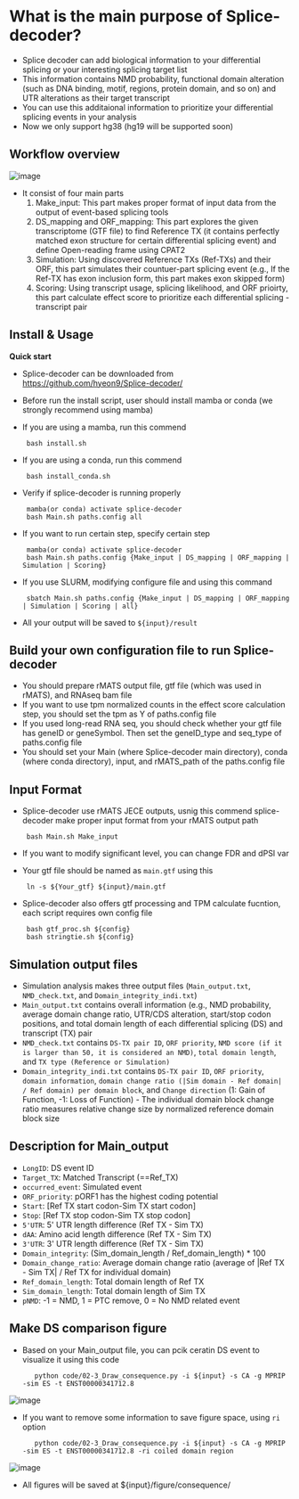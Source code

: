 # What is the main purpose of Splice-decoder?
* Splice decoder can add biological information to your differential splicing or your interesting splicing target list
* This information contains NMD probability, functional domain alteration (such as DNA binding, motif, regions, protein domain, and so on) and UTR alterations as their target transcript
* You can use this additaional information to prioritize your differential splicing events in your analysis
* Now we only support hg38 (hg19 will be supported soon)

## Workflow overview
![image](https://github.com/hyeon9/Splice-decoder/assets/51947181/37692184-60f3-48d8-8e91-bc03f5596d69)
* It consist of four main parts
  1. Make_input: This part makes proper format of input data from the output of event-based splicing tools
  2. DS_mapping and ORF_mapping: This part explores the given transcriptome (GTF file) to find Reference TX (it contains perfectly matched exon structure for certain differential splicing event) and define Open-reading frame using CPAT2
  3. Simulation: Using discovered Reference TXs (Ref-TXs) and their ORF, this part simulates their countuer-part splicing event (e.g., If the Ref-TX has exon inclusion form, this part makes exon skipped form)
  4. Scoring: Using transcript usage, splicing likelihood, and ORF prioirty, this part calculate effect score to prioritize each differential splicing - transcript pair

## Install & Usage
**Quick start**  
* Splice-decoder can be downloaded from https://github.com/hyeon9/Splice-decoder/
* Before run the install script, user should install mamba or conda (we strongly recommend using mamba)
* If you are using a mamba, run this commend
  
       bash install.sh
  
* If you are using a conda, run this commend
  
       bash install_conda.sh

* Verify if splice-decoder is running properly

       mamba(or conda) activate splice-decoder
       bash Main.sh paths.config all

* If you want to run certain step, specify certain step

       mamba(or conda) activate splice-decoder
       bash Main.sh paths.config {Make_input | DS_mapping | ORF_mapping | Simulation | Scoring}

* If you use SLURM, modifying configure file and using this command

       sbatch Main.sh paths.config {Make_input | DS_mapping | ORF_mapping | Simulation | Scoring | all}

* All your output will be saved to `${input}/result`
  
## Build your own configuration file to run Splice-decoder
- You should prepare rMATS output file, gtf file (which was used in rMATS), and RNAseq bam file
- If you want to use tpm normalized counts in the effect score calculation step, you should set the tpm as Y of paths.config file
- If you used long-read RNA seq, you should check whether your gtf file has geneID or geneSymbol. Then set the geneID_type and seq_type of paths.config file
- You should set your Main (where Splice-decoder main directory), conda (where conda directory), input, and rMATS_path of the paths.config file

## Input Format
* Splice-decoder use rMATS JECE outputs, usnig this commend splice-decoder make proper input format from your rMATS output path
  
       bash Main.sh Make_input

* If you want to modify significant level, you can change FDR and dPSI var
* Your gtf file should be named as `main.gtf` using this

       ln -s ${Your_gtf} ${input}/main.gtf
* Splice-decoder also offers gtf processing and TPM calculate fucntion, each script requires own config file

       bash gtf_proc.sh ${config}
       bash stringtie.sh ${config}

## Simulation output files
* Simulation analysis makes three output files (`Main_output.txt`, `NMD_check.txt`, and `Domain_integrity_indi.txt`)
* `Main_output.txt` contains overall information (e.g., NMD probability, average domain change ratio, UTR/CDS alteration, start/stop codon positions, and total domain length of each differential splicing (DS) and transcript (TX) pair
* `NMD_check.txt` contains `DS-TX pair ID`, `ORF priority`, `NMD score (if it is larger than 50, it is considered an NMD)`, `total domain length`, and `TX type (Reference or Simulation)`
* `Domain_integrity_indi.txt` contains `DS-TX pair ID`, `ORF priority`, `domain information`, `domain change ratio (|Sim domain - Ref domain| / Ref domain) per domain block`, and `Change direction` (1: Gain of Function, -1: Loss of Function) - The individual domain block change ratio measures relative change size by normalized reference domain block size

## Description for Main_output
- `LongID`: DS event ID
- `Target_TX`: Matched Transcript (==Ref_TX)
- `occurred_event`: Simulated event
- `ORF_priority`: pORF1 has the highest coding potential
- `Start`: [Ref TX start codon-Sim TX start codon]
- `Stop`: [Ref TX stop codon-Sim TX stop codon]
- `5'UTR`: 5' UTR length difference (Ref TX - Sim TX)
- `dAA`: Amino acid length difference (Ref TX - Sim TX)
- `3'UTR`: 3' UTR length difference (Ref TX - Sim TX)
- `Domain_integrity`: (Sim_domain_length / Ref_domain_length) * 100
- `Domain_change_ratio`: Average domain change ratio (average of |Ref TX - Sim TX| / Ref TX for individual domain)
- `Ref_domain_length`: Total domain length of Ref TX
- `Sim_domain_length`: Total domain length of Sim TX
- `pNMD`: -1 = NMD, 1 = PTC remove, 0 = No NMD related event

## Make DS comparison figure
* Based on your Main_output file, you can pcik ceratin DS event to visualize it using this code

         python code/02-3_Draw_consequence.py -i ${input} -s CA -g MPRIP -sim ES -t ENST00000341712.8
![image](https://github.com/hyeon9/Splice-decoder/assets/51947181/507a44e8-be55-4be5-b187-35ca3f791d7d)


* If you want to remove some information to save figure space, using `ri` option
  
         python code/02-3_Draw_consequence.py -i ${input} -s CA -g MPRIP -sim ES -t ENST00000341712.8 -ri coiled domain region
![image](https://github.com/hyeon9/Splice-decoder/assets/51947181/45275f9c-8e21-4618-abc7-a4713122f3b0)


* All figures will be saved at ${input}/figure/consequence/

